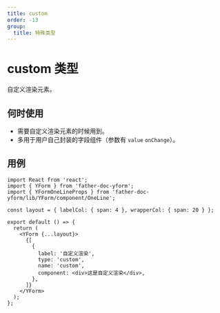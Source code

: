 ```yaml
---
title: custom
order: -13
group:
  title: 特殊类型
---
```


# custom 类型

自定义渲染元素。

## 何时使用

- 需要自定义渲染元素的时候用到。
- 多用于用户自己封装的字段组件（参数有 `value` `onChange`）。

## 用例

```tsx
import React from 'react';
import { YForm } from 'father-doc-yform';
import { YFormOneLineProps } from 'father-doc-yform/lib/YForm/component/OneLine';

const layout = { labelCol: { span: 4 }, wrapperCol: { span: 20 } };

export default () => {
  return (
    <YForm {...layout}>
      {[
        {
          label: '自定义渲染',
          type: 'custom',
          name: 'custom',
          component: <div>这是自定义渲染</div>,
        },
      ]}
    </YForm>
  );
};
```
